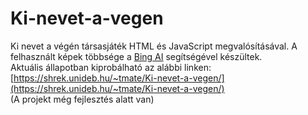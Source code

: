 # Ki-nevet-a-vegen
Ki nevet a végén társasjáték HTML és JavaScript megvalósításával. A felhasznált képek többsége a [Bing AI](https://www.bing.com/images/create) segítségével készültek.<br>
Aktuális állapotban kiprobálható az alábbi linken: [https://shrek.unideb.hu/~tmate/Ki-nevet-a-vegen/](https://shrek.unideb.hu/~tmate/Ki-nevet-a-vegen/)<br>
(A projekt még fejlesztés alatt van)
